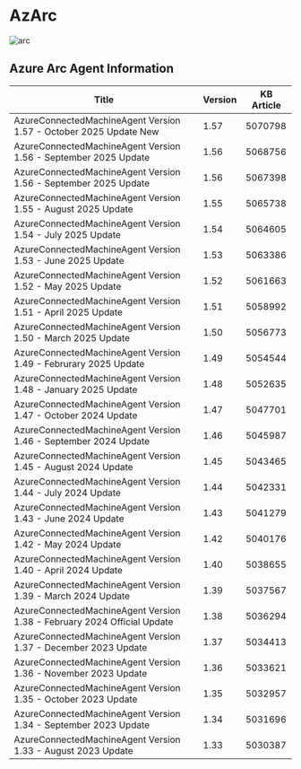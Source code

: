 # AzArc

![arc](https://github.com/pthoor/AzArc/assets/34333810/4e967768-61fa-4502-ab97-acfda2f01c97)




































































































































































































































































































































<!-- AZURE_AGENT_INFO_START -->
## Azure Arc Agent Information
Title | Version | KB Article
---- | ------- | ----------
AzureConnectedMachineAgent Version 1.57 - October 2025 Update New | 1.57 | 5070798
AzureConnectedMachineAgent Version 1.56 - September 2025 Update | 1.56 | 5068756
AzureConnectedMachineAgent Version 1.56 - September 2025 Update | 1.56 | 5067398
AzureConnectedMachineAgent Version 1.55 - August 2025 Update | 1.55 | 5065738
AzureConnectedMachineAgent Version 1.54 - July 2025 Update | 1.54 | 5064605
AzureConnectedMachineAgent Version 1.53 - June 2025 Update | 1.53 | 5063386
AzureConnectedMachineAgent Version 1.52 - May 2025 Update | 1.52 | 5061663
AzureConnectedMachineAgent Version 1.51 - April 2025 Update | 1.51 | 5058992
AzureConnectedMachineAgent Version 1.50 - March 2025 Update | 1.50 | 5056773
AzureConnectedMachineAgent Version 1.49 - Februrary 2025 Update | 1.49 | 5054544
AzureConnectedMachineAgent Version 1.48 - January 2025 Update | 1.48 | 5052635
AzureConnectedMachineAgent Version 1.47 - October 2024 Update | 1.47 | 5047701
AzureConnectedMachineAgent Version 1.46 - September 2024 Update | 1.46 | 5045987
AzureConnectedMachineAgent Version 1.45 - August 2024 Update | 1.45 | 5043465
AzureConnectedMachineAgent Version 1.44 - July 2024 Update | 1.44 | 5042331
AzureConnectedMachineAgent Version 1.43 - June 2024 Update | 1.43 | 5041279
AzureConnectedMachineAgent Version 1.42 - May 2024 Update | 1.42 | 5040176
AzureConnectedMachineAgent Version 1.40 - April 2024 Update | 1.40 | 5038655
AzureConnectedMachineAgent Version 1.39 - March 2024 Update | 1.39 | 5037567
AzureConnectedMachineAgent Version 1.38 - February 2024 Official Update | 1.38 | 5036294
AzureConnectedMachineAgent Version 1.37 - December 2023 Update | 1.37 | 5034413
AzureConnectedMachineAgent Version 1.36 - November 2023 Update | 1.36 | 5033621
AzureConnectedMachineAgent Version 1.35 - October 2023 Update | 1.35 | 5032957
AzureConnectedMachineAgent Version 1.34 - September 2023 Update | 1.34 | 5031696
AzureConnectedMachineAgent Version 1.33 - August 2023 Update | 1.33 | 5030387

<!-- AZURE_AGENT_INFO_END -->








































































































































































































































































































































































































































































































































































































































































